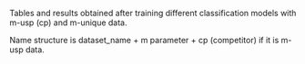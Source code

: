 Tables and results obtained after training different classification models with m-usp (cp) and m-unique data.


Name structure is dataset_name + m parameter + cp (competitor) if it is m-usp data.
